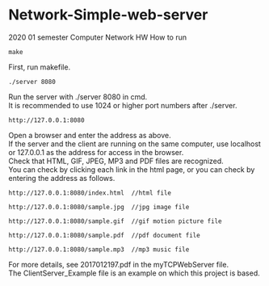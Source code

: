 # Network-Simple-web-server
2020 01 semester Computer Network HW
How to run <br>
```
make
```
First, run makefile.
```
./server 8080
```
Run the server with ./server 8080 in cmd.<br>
It is recommended to use 1024 or higher port numbers after ./server.<br>
```
http://127.0.0.1:8080
```
Open a browser and enter the address as above. <br>
If the server and the client are running on the same computer, use localhost or 127.0.0.1 as the address for access in the browser.<br>
Check that HTML, GIF, JPEG, MP3 and PDF files are recognized.<br>
You can check by clicking each link in the html page, or you can check by entering the address as follows.<br>
```
http://127.0.0.1:8080/index.html  //html file
```
```
http://127.0.0.1:8080/sample.jpg  //jpg image file
```
```
http://127.0.0.1:8080/sample.gif  //gif motion picture file 
```
```
http://127.0.0.1:8080/sample.pdf  //pdf document file
```
```
http://127.0.0.1:8080/sample.mp3  //mp3 music file
```
For more details, see 2017012197.pdf in the myTCPWebServer file.<br>
The ClientServer_Example file is an example on which this project is based.<br>
